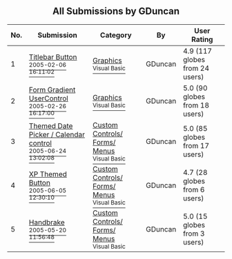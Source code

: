 ﻿<div align="center">

## All Submissions by GDuncan

</div>

No.  | Submission | Category | By   | User Rating
---- | ---------- | -------- | ---- | -----------
1 | [Titlebar Button<br /><sup>2005-02-06 16:11:02</sup>](https://github.com/Planet-Source-Code/gduncan-titlebar-button__1-58741) | [Graphics<br /><sup>Visual Basic</sup>](../ByCategory/graphics__1-46.md) | GDuncan | 4.9 (117 globes from 24 users)
2 | [Form Gradient UserControl<br /><sup>2005-02-26 16:17:00</sup>](https://github.com/Planet-Source-Code/gduncan-form-gradient-usercontrol__1-59222) | [Graphics<br /><sup>Visual Basic</sup>](../ByCategory/graphics__1-46.md) | GDuncan | 5.0 (90 globes from 18 users)
3 | [Themed Date Picker / Calendar control<br /><sup>2005-06-24 13:02:08</sup>](https://github.com/Planet-Source-Code/gduncan-themed-date-picker-calendar-control__1-61001) | [Custom Controls/ Forms/  Menus<br /><sup>Visual Basic</sup>](../ByCategory/custom-controls-forms-menus__1-4.md) | GDuncan | 5.0 (85 globes from 17 users)
4 | [XP Themed Button<br /><sup>2005-06-05 12:30:10</sup>](https://github.com/Planet-Source-Code/gduncan-xp-themed-button__1-60922) | [Custom Controls/ Forms/  Menus<br /><sup>Visual Basic</sup>](../ByCategory/custom-controls-forms-menus__1-4.md) | GDuncan | 4.7 (28 globes from 6 users)
5 | [Handbrake<br /><sup>2005-05-20 11:56:48</sup>](https://github.com/Planet-Source-Code/gduncan-handbrake__1-60614) | [Custom Controls/ Forms/  Menus<br /><sup>Visual Basic</sup>](../ByCategory/custom-controls-forms-menus__1-4.md) | GDuncan | 5.0 (15 globes from 3 users)
